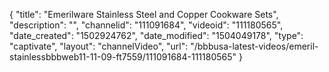 {
    "title": "Emerilware Stainless Steel and Copper Cookware Sets",
    "description": "",
    "channelid": "111091684",
    "videoid": "111180565",
    "date_created": "1502924762",
    "date_modified": "1504049178",
    "type": "captivate",
    "layout": "channelVideo",
    "url": "\/bbbusa-latest-videos\/emeril-stainlessbbbweb11-11-09-ft7559\/111091684-111180565"
}